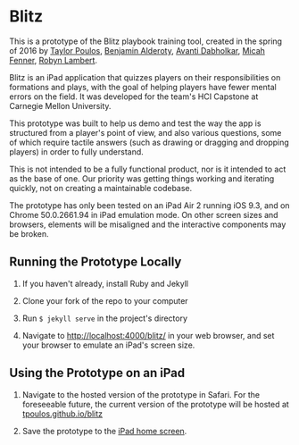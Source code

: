 # Blitz
This is a prototype of the Blitz playbook training tool, created in the spring of 2016 by [Taylor Poulos](//twp.io), [Benjamin Alderoty](//balderoty.com), [Avanti Dabholkar](//www.avantidabholkar.com), [Micah Fenner](//micahfenner.com), [Robyn Lambert](//robynlucile.com).

Blitz is an iPad application that quizzes players on their responsibilities on formations and plays, with the goal of helping players have fewer mental errors on the field. It was developed for the team's HCI Capstone at Carnegie Mellon University.

This prototype was built to help us demo and test the way the app is structured from a player's point of view, and also various questions, some of which require tactile answers (such as drawing or dragging and dropping players) in order to fully understand.

This is not intended to be a fully functional product, nor is it intended to act as the base of one. Our priority was getting things working and iterating quickly, not on creating a maintainable codebase.

The prototype has only been tested on an iPad Air 2 running iOS 9.3, and on Chrome 50.0.2661.94 in iPad emulation mode. On other screen sizes and browsers, elements will be misaligned and the interactive components may be broken.


## Running the Prototype Locally

1. If you haven't already, install Ruby and Jekyll

2. Clone your fork of the repo to your computer

3. Run `$ jekyll serve` in the project's directory

4. Navigate to [http://localhost:4000/blitz/](http://localhost:4000/blitz/) in your web browser, and set your browser to emulate an iPad's screen size.


## Using the Prototype on an iPad

1. Navigate to the hosted version of the prototype in Safari. For the foreseeable future, the current version of the prototype will be hosted at [tpoulos.github.io/blitz](//tpoulos.github.io/blitz)

2. Save the prototype to the [iPad home screen](http://www.gottabemobile.com/2015/01/29/how-to-save-website-shortcuts-to-your-iphone-home-screen/).
